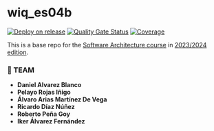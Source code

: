 # wiq_es04b

[![Deploy on release](https://github.com/Arquisoft/wiq_es04b/actions/workflows/release.yml/badge.svg)](https://github.com/Arquisoft/wiq_es04b/actions/workflows/release.yml)
[![Quality Gate Status](https://sonarcloud.io/api/project_badges/measure?project=Arquisoft_wiq_es04b&metric=alert_status)](https://sonarcloud.io/summary/new_code?id=Arquisoft_wiq_es04b)
[![Coverage](https://sonarcloud.io/api/project_badges/measure?project=Arquisoft_wiq_es04b&metric=coverage)](https://sonarcloud.io/summary/new_code?id=Arquisoft_wiq_es04b)

This is a base repo for the [Software Architecture course](http://arquisoft.github.io/)
in [2023/2024 edition](https://arquisoft.github.io/course2324.html).

### 🚀 TEAM

- **Daniel Alvarez Blanco**
- **Pelayo Rojas Iñigo**
- **Álvaro Arias Martínez De Vega**
- **Ricardo Díaz Núñez**
- **Roberto Peña Goy**
- **Iker Álvarez Fernández**
